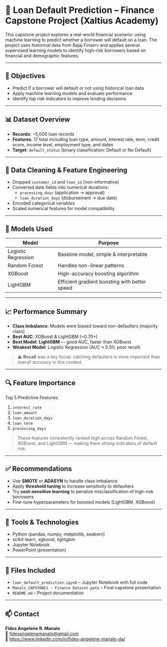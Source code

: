 # 🏦 Loan Default Prediction – Finance Capstone Project (Xaltius Academy)

This capstone project explores a real-world financial scenario: using machine learning to predict whether a borrower will default on a loan. The project uses historical data from Bajaj Finserv and applies several supervised learning models to identify high-risk borrowers based on financial and demographic features.

---

## 🎯 Objectives

- Predict if a borrower will default or not using historical loan data
- Apply machine learning models and evaluate performance
- Identify top risk indicators to improve lending decisions

---

## 📊 Dataset Overview

- **Records**: ~5,000 loan records  
- **Features**: 17 total including loan type, amount, interest rate, term, credit score, income level, employment type, and dates  
- **Target**: `default_status` (binary classification: Default or No Default)

---

## 🧹 Data Cleaning & Feature Engineering

- Dropped `customer_id` and `loan_id` (non-informative)
- Converted date fields into numerical durations:
  - `processing_days` (application → approval)
  - `loan_duration_days` (disbursement → due date)
- Encoded categorical variables
- Scaled numerical features for model compatibility

---

## 🤖 Models Used

| Model              | Purpose                            |
|-------------------|-------------------------------------|
| Logistic Regression | Baseline model, simple & interpretable |
| Random Forest       | Handles non-linear patterns        |
| XGBoost             | High-accuracy boosting algorithm   |
| LightGBM            | Efficient gradient boosting with better speed |

---

## 📈 Performance Summary

- **Class Imbalance**: Models were biased toward non-defaulters (majority class)
- **Best AUC**: XGBoost & LightGBM (~0.70+)
- **Best Model**: **LightGBM** — good AUC, faster than XGBoost
- **Weakest Model**: Logistic Regression (AUC ≈ 0.50, poor recall)

> ⚠️ **Recall** was a key focus: catching defaulters is more important than overall accuracy in this context.

---

## 🔍 Feature Importance

Top 5 Predictive Features:
1. `interest_rate`
2. `loan_amount`
3. `loan_duration_days`
4. `loan_term`
5. `processing_days`

> These features consistently ranked high across Random Forest, XGBoost, and LightGBM — making them strong indicators of default risk.

---

## ✅ Recommendations

- Use **SMOTE** or **ADASYN** to handle class imbalance
- Apply **threshold tuning** to increase sensitivity to defaulters
- Try **cost-sensitive learning** to penalize misclassification of high-risk borrowers
- Fine-tune hyperparameters for boosted models (LightGBM, XGBoost)

---

## 🧰 Tools & Technologies

- Python (pandas, numpy, matplotlib, seaborn)
- scikit-learn, xgboost, lightgbm
- Jupyter Notebook
- PowerPoint (presentation)

---

## 📁 Files Included

- `loan_default_prediction.ipynb` – Jupyter Notebook with full code
- `Manalo_CAPSTONE1 - Finance Dataset.pptx` – Final capstone presentation
- `README.md` – Project documentation

---

## 📫 Contact

**Fides Angelene R. Manalo**  
📧 fidesangelenemanalo@gmail.com  
🔗 https://www.linkedin.com/in/fides-angelene-manalo-da/

